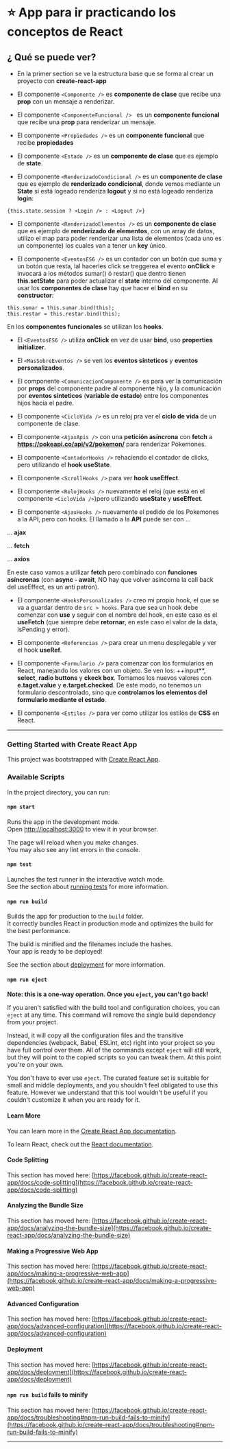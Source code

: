 # :star: App para ir practicando los conceptos de React

## ¿ Qué se puede ver?

- En la primer section se ve la estructura base que se forma al crear un proyecto con **create-react-app**

- El componente `<Componente />` es **componente de clase** que recibe una **prop** con un mensaje a renderizar.

- El componente `<ComponenteFuncional /> ` es un **componente funcional** que recibe una **prop** para renderizar un mensaje.

- El componente `<Propiedades />` es un **componente funcional** que recibe **propiedades**

- El componente `<Estado />` es un **componente de clase** que es ejemplo de **state**.

- El componente `<RenderizadoCondicional />` es un **componente de clase** que es ejemplo de **renderizado condicional**, donde vemos mediante un **State** si está logeado renderiza **logout** y si no está logeado renderiza **login**:

```JSX
{this.state.session ? <Login /> : <Logout />}
```

- El componente `<RenderizadoElementos />` es un **componente de clase** que es ejemplo de **renderizado de elementos**, con un array de datos, utilizo el map para poder renderizar una lista de elementos (cada uno es un componente) los cuales van a tener un **key** único.

- El componente `<EventosES6 />` es un contador con un botón que suma y un botón que resta, lal hacerles click se treggerea el evento **onClick** e invocará a los métodos sumar() ó restar() que dentro tienen **this.setState** para poder actualizar el **state** interno del componente. Al usar los **componentes de clase** hay que hacer el **bind** en su **constructor**:

```JSX
this.sumar = this.sumar.bind(this);
this.restar = this.restar.bind(this);
```

En los **componentes funcionales** se utilizan los **hooks**.

- El `<EventosES6 />` utiliza **onClick** en vez de usar **bind**, uso **properties initializer**.

- El `<MasSobreEventos />` se ven los **eventos sinteticos** y **eventos personalizados**.

- El componente `<ComunicacionComponente />` es para ver la comunicación por **props** del componente padre al componente hijo, y la comunicación por **eventos sinteticos** (**variable de estado**) entre los componentes hijos hacia el padre.

- El componente `<CicloVida />` es un reloj pra ver el **ciclo de vida** de un componente de clase.

- El componente `<AjaxApis />` con una **petición asíncrona** con **fetch** a **https://pokeapi.co/api/v2/pokemon/** para renderizar Pokemones.

- El componente `<ContadorHooks />` rehaciendo el contador de clicks, pero utilizando el **hook useState**.

- El componente `<ScrollHooks />` para ver **hook useEffect**.

- El componente `<RelojHooks />` nuevamente el reloj (que está en el componente `<CicloVida />`)pero utilizando **useState** y **useEffect**.

- El componente `<AjaxHooks />` nuevamente el pedido de los Pokemones a la API, pero con hooks. El llamado a la **API** puede ser con ...

... **ajax**

... **fetch**

... **axios**

En este caso vamos a utilizar **fetch** pero combinado con **funciones asíncronas** (con **async - await**, NO hay que volver asincorna la call back del useEffect, es un anti patrón).

- El componente `<HooksPersonalizados />` creo mi propio hook, el que se va a guardar dentro de `src > hooks`. Para que sea un hook debe comenzar con **use** y seguir con el nombre del hook, en este caso es el **useFetch** (que siempre debe **retornar**, en este caso el valor de la data, isPending y error).

- El componente `<Referencias />` para crear un menu desplegable y ver el hook **useRef**.

- El componente `<Formulario />` para comenzar con los formularios en React, manejando los valores con un objeto. Se ven los: ++input**, **select**, **radio buttons** y **ckeck box**. Tomamos los nuevos valores con **e.taget.value** y **e.target.checked**. De este modo, no tenemos un formulario descontrolado, sino que **controlamos los elementos del formulario mediante el estado**.

- El componente ```<Estilos />``` para ver como utilizar los estilos de **CSS** en React.


---

### Getting Started with Create React App

This project was bootstrapped with [Create React App](https://github.com/facebook/create-react-app).

### Available Scripts

In the project directory, you can run:

#### `npm start`

Runs the app in the development mode.\
Open [http://localhost:3000](http://localhost:3000) to view it in your browser.

The page will reload when you make changes.\
You may also see any lint errors in the console.

#### `npm test`

Launches the test runner in the interactive watch mode.\
See the section about [running tests](https://facebook.github.io/create-react-app/docs/running-tests) for more information.

#### `npm run build`

Builds the app for production to the `build` folder.\
It correctly bundles React in production mode and optimizes the build for the best performance.

The build is minified and the filenames include the hashes.\
Your app is ready to be deployed!

See the section about [deployment](https://facebook.github.io/create-react-app/docs/deployment) for more information.

#### `npm run eject`

**Note: this is a one-way operation. Once you `eject`, you can't go back!**

If you aren't satisfied with the build tool and configuration choices, you can `eject` at any time. This command will remove the single build dependency from your project.

Instead, it will copy all the configuration files and the transitive dependencies (webpack, Babel, ESLint, etc) right into your project so you have full control over them. All of the commands except `eject` will still work, but they will point to the copied scripts so you can tweak them. At this point you're on your own.

You don't have to ever use `eject`. The curated feature set is suitable for small and middle deployments, and you shouldn't feel obligated to use this feature. However we understand that this tool wouldn't be useful if you couldn't customize it when you are ready for it.

#### Learn More

You can learn more in the [Create React App documentation](https://facebook.github.io/create-react-app/docs/getting-started).

To learn React, check out the [React documentation](https://reactjs.org/).

#### Code Splitting

This section has moved here: [https://facebook.github.io/create-react-app/docs/code-splitting](https://facebook.github.io/create-react-app/docs/code-splitting)

#### Analyzing the Bundle Size

This section has moved here: [https://facebook.github.io/create-react-app/docs/analyzing-the-bundle-size](https://facebook.github.io/create-react-app/docs/analyzing-the-bundle-size)

#### Making a Progressive Web App

This section has moved here: [https://facebook.github.io/create-react-app/docs/making-a-progressive-web-app](https://facebook.github.io/create-react-app/docs/making-a-progressive-web-app)

#### Advanced Configuration

This section has moved here: [https://facebook.github.io/create-react-app/docs/advanced-configuration](https://facebook.github.io/create-react-app/docs/advanced-configuration)

#### Deployment

This section has moved here: [https://facebook.github.io/create-react-app/docs/deployment](https://facebook.github.io/create-react-app/docs/deployment)

#### `npm run build` fails to minify

This section has moved here: [https://facebook.github.io/create-react-app/docs/troubleshooting#npm-run-build-fails-to-minify](https://facebook.github.io/create-react-app/docs/troubleshooting#npm-run-build-fails-to-minify)

---
